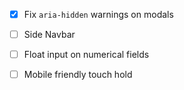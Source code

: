 - [x] Fix `aria-hidden` warnings on modals

- [ ] Side Navbar
- [ ] Float input on numerical fields
- [ ] Mobile friendly touch hold
